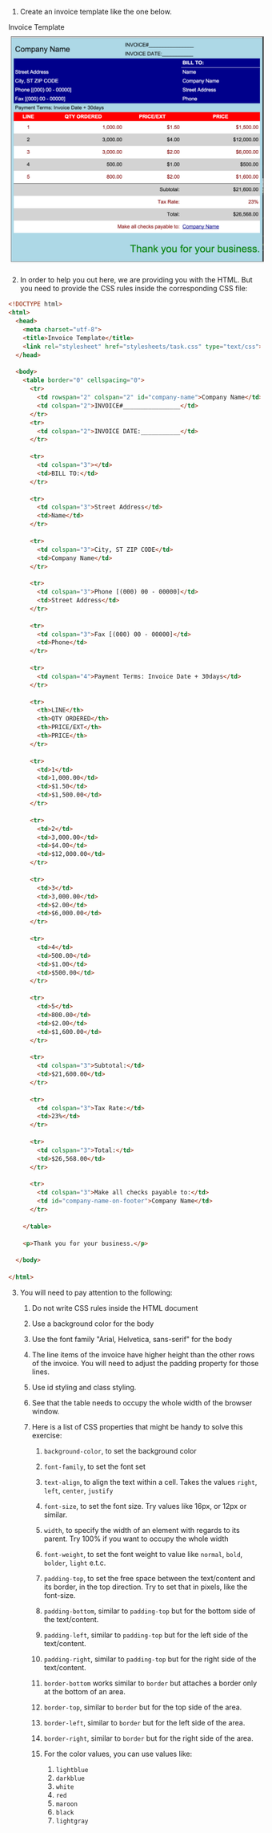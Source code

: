1. Create an invoice template like the one below.

 <div id="media-container-image-Invoice Template">
  <div id="media-title-image-Invoice Template">Invoice Template</div>
  <img src="./images/invoice-template-created-with-tables.png"
      alt="Invoice Template" title="Invoice Template" style="border:1px solid gray; margin: 10px 5px;"></img>
 </div>
 
2. In order to help you out here, we are providing you with the HTML. But you need to provide the CSS rules inside the corresponding CSS file:

 ``` html
 <!DOCTYPE html>
 <html>
   <head>
     <meta charset="utf-8">
     <title>Invoice Template</title>
     <link rel="stylesheet" href="stylesheets/task.css" type="text/css">
   </head>
 
   <body>
     <table border="0" cellspacing="0">
       <tr>
         <td rowspan="2" colspan="2" id="company-name">Company Name</td>
         <td colspan="2">INVOICE#________________</td>
       </tr>
       <tr>
         <td colspan="2">INVOICE DATE:___________</td>
       </tr>
 
       <tr>
         <td colspan="3"></td>
         <td>BILL TO:</td>
       </tr>
 
       <tr>
         <td colspan="3">Street Address</td>
         <td>Name</td>
       </tr>
 
       <tr>
         <td colspan="3">City, ST ZIP CODE</td>
         <td>Company Name</td>
       </tr>
 
       <tr>
         <td colspan="3">Phone [(000) 00 - 00000]</td>
         <td>Street Address</td>
       </tr>
 
       <tr>
         <td colspan="3">Fax [(000) 00 - 00000]</td>
         <td>Phone</td>
       </tr>
 
       <tr>
         <td colspan="4">Payment Terms: Invoice Date + 30days</td>
       </tr>
 
       <tr>
         <th>LINE</th>
         <th>QTY ORDERED</th>
         <th>PRICE/EXT</th>
         <th>PRICE</th>
       </tr>
 
       <tr>
         <td>1</td>
         <td>1,000.00</td>
         <td>$1.50</td>
         <td>$1,500.00</td>
       </tr>
 
       <tr>
         <td>2</td>
         <td>3,000.00</td>
         <td>$4.00</td>
         <td>$12,000.00</td>
       </tr>
 
       <tr>
         <td>3</td>
         <td>3,000.00</td>
         <td>$2.00</td>
         <td>$6,000.00</td>
       </tr>
 
       <tr>
         <td>4</td>
         <td>500.00</td>
         <td>$1.00</td>
         <td>$500.00</td>
       </tr>
 
       <tr>
         <td>5</td>
         <td>800.00</td>
         <td>$2.00</td>
         <td>$1,600.00</td>
       </tr>
 
       <tr>
         <td colspan="3">Subtotal:</td>
         <td>$21,600.00</td>
       </tr>
 
       <tr>
         <td colspan="3">Tax Rate:</td>
         <td>23%</td>
       </tr>
 
       <tr>
         <td colspan="3">Total:</td>
         <td>$26,568.00</td>
       </tr>
 
       <tr>
         <td colspan="3">Make all checks payable to:</td>
         <td id="company-name-on-footer">Company Name</td>
       </tr>
 
     </table>
 
     <p>Thank you for your business.</p>
 
   </body>
 
 </html>
 ```

3. You will need to pay attention to the following:

    1. Do not write CSS rules inside the HTML document
    2. Use a background color for the body
    3. Use the font family "Arial, Helvetica, sans-serif" for the body
    4. The line items of the invoice have higher height than the other rows of the invoice. You will need to adjust the padding property for those lines.
    5. Use id styling and class styling.
    6. See that the table needs to occupy the whole width of the browser window.
    7. Here is a list of CSS properties that might be handy to solve this exercise:

        1. `background-color`, to set the background color
        2. `font-family`, to set the font set
        3. `text-align`, to align the text within a cell. Takes the values `right`, `left`, `center`, `justify`
        4. `font-size`, to set the font size. Try values like 16px, or 12px or similar.
        5. `width`, to specify the width of an element with regards to its parent. Try 100% if you want to occupy the whole width
        6. `font-weight`, to set the font weight to value like `normal`, `bold`, `bolder`, `light` e.t.c.
        7. `padding-top`, to set the free space between the text/content and its border, in the top direction. Try to set that in pixels, like the font-size.
        8. `padding-bottom`, similar to `padding-top` but for the bottom side of the text/content.
        9. `padding-left`, similar to `padding-top` but for the left side of the text/content.
        10. `padding-right`, similar to `padding-top` but for the right side of the text/content.
        11. `border-bottom` works similar to `border` but attaches a border only at the bottom of an area.
        12. `border-top`, similar to `border` but for the top side of the area.
        13. `border-left`, similar to `border` but for the left side of the area.
        14. `border-right`, similar to `border` but for the right side of the area.
        15. For the color values, you can use values like:
        
            1. `lightblue`
            2. `darkblue`
            3. `white`
            4. `red`
            5. `maroon`
            6. `black`
            7. `lightgray`
        

